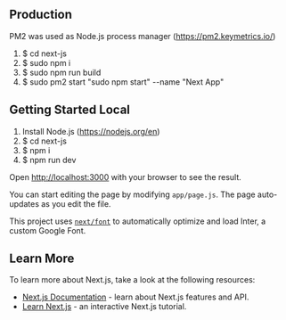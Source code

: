 ## Production

PM2 was used as Node.js process manager
(https://pm2.keymetrics.io/)

1) $ cd next-js 
2) $ sudo npm i
3) $ sudo npm run build
4) $ sudo pm2 start "sudo npm start" --name "Next App"


## Getting Started Local

1) Install Node.js (https://nodejs.org/en)
2) $ cd next-js 
3) $ npm i
4) $ npm run dev


Open [http://localhost:3000](http://localhost:3000) with your browser to see the result.

You can start editing the page by modifying `app/page.js`. The page auto-updates as you edit the file.

This project uses [`next/font`](https://nextjs.org/docs/basic-features/font-optimization) to automatically optimize and load Inter, a custom Google Font.

## Learn More

To learn more about Next.js, take a look at the following resources:

- [Next.js Documentation](https://nextjs.org/docs) - learn about Next.js features and API.
- [Learn Next.js](https://nextjs.org/learn) - an interactive Next.js tutorial.
